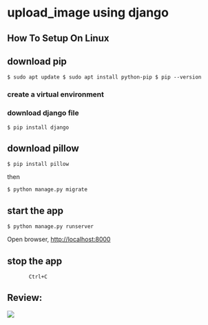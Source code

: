 # upload_image using django



## How To Setup On Linux
## download pip
`
$ sudo apt update
$ sudo apt install python-pip
$ pip --version
`

### create a virtual environment


### download django file

```$ pip install django```

## download pillow

```$ pip install pillow```

then 
```
$ python manage.py migrate
```

## start the app

```$ python manage.py runserver```

Open browser, <http://localhost:8000>

## stop the app

           Ctrl+C
     
## Review:

![](https://github.com/simranlotey/upload_image/blob/main/review.png)
